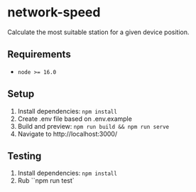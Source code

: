 # network-speed

Calculate the most suitable station for a given device position.

## Requirements
- `node >= 16.0`

## Setup
1. Install dependencies: `npm install`
2. Create .env file based on .env.example
3. Build and preview: `npm run build && npm run serve`
4. Navigate to http://localhost:3000/

## Testing
1. Install dependencies: `npm install`
2. Rub ``npm run test`
